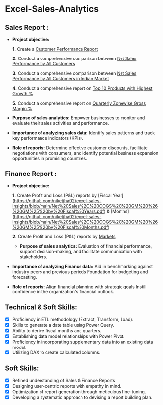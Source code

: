 # Excel-Sales-Analytics

## Sales Report :


- **Project objective:** 

  **1.** Create a [Customer Performance Report](https://github.com/niketjha02/excel-sales-insights/blob/main/Net%20Sales%20by%20All%20Customers.pdf)

  **2.** Conduct a comprehensive comparison between [Net Sales Performance by All Customers](https://github.com/niketjha02/excel-sales-insights/blob/main/Net%20Sales%20by%20All%20Customers.pdf)

  **3.** Conduct a comprehensive comparison between [Net Sales Performance by All Customers in Indian Market](https://github.com/niketjha02/excel-sales-insights/blob/main/Net%20Sales%20by%20All%20Customers_Market%20in%20India.pdf)

  **4.** Conduct a comprehensive report on [Top 10 Products with Highest Growth %](https://github.com/niketjha02/excel-sales-insights/blob/main/Top%2010%20Products%20by%20Growth%25_2021%20vs%202020.pdf)

  **5.** Conduct a comprehensive report on [Quarterly Zonewise Gross Margin %](https://github.com/niketjha02/excel-sales-insights/blob/main/Zonewise%20Gross%20Margin%20%25%20_Quarterly.pdf)

- **Purpose of sales analytics:** Empower businesses to monitor and evaluate their sales activities and performance.

- **Importance of analyzing sales data:** Identify sales patterns and track key performance indicators (KPIs).

- **Role of reports:** Determine effective customer discounts, facilitate negotiations with consumers, and identify potential business expansion opportunities in promising countries.


## Finance Report :

- **Project objective:** 

    **1.** Create Profit and Loss (P&L) reports by [Fiscal Year] (https://github.com/niketjha02/excel-sales-insights/blob/main/Net%20Sales%2C%20COGS%2C%20GM%20%26%20GM%25%20by%20Fiscal%20Years.pdf) & [Months] (https://github.com/niketjha02/excel-sales-insights/blob/main/Net%20Sales%2C%20COGS%2C%20GM%20%26%20GM%25%20by%20Fiscal%20Months.pdf) 

   **2.** Create Profit and Loss (P&L) reports by [Markets](https://github.com/niketjha02/excel-sales-insights/blob/main/Net%20Sales%20by%20All%20Customers.pdf)

  - **Purpose of sales analytics:** Evaluation of financial performance, support decision-making, and facilitate communication with stakeholders.

- **Importance of analyzing Finance data:** Aid in benchmarking against industry peers and previous periods Foundation for budgeting and forecasting.

- **Role of reports:** Align financial planning with strategic goals Instill confidence in the organization's financial outlook.


## Technical & Soft Skills:
- [x]	Proficiency in ETL methodology (Extract, Transform, Load).
- [x]	Skills to generate a date table using Power Query.
- [x]	Ability to derive fiscal months and quarters.
- [x]	Establishing data model relationships with Power Pivot.
- [x]	Proficiency in incorporating supplementary data into an existing data model.
- [x]	Utilizing DAX to create calculated columns.

## Soft Skills:
- [x]	Refined understanding of Sales & Finance Reports
- [x]	Designing user-centric reports with empathy in mind.
- [x]	Optimization of report generation through meticulous fine-tuning.
- [x]	Developing a systematic approach to devising a report building plan.
